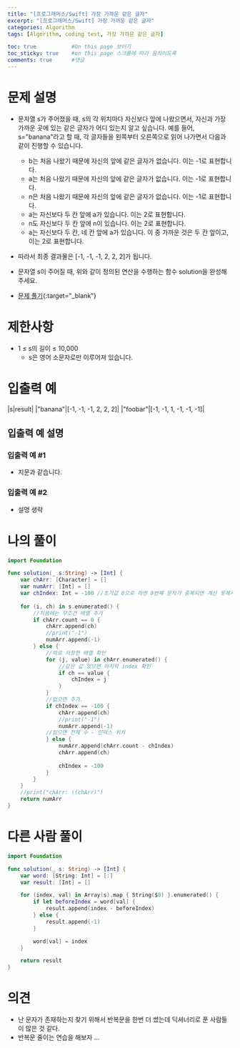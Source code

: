 ```yaml
---
title: "[프로그래머스/Swift] 가장 가까운 같은 글자"
excerpt: "[프로그래머스/Swift] 가장 가까운 같은 글자"
categories: Algorithm
tags: [Algorithm, coding test, 가장 가까운 같은 글자]

toc: true           #On this page 보이기 
toc_sticky: true    #on this page 스크롤에 따라 움직이도록 
comments: true      #댓글
---
```

# 문제 설명 
- 문자열 s가 주어졌을 때, s의 각 위치마다 자신보다 앞에 나왔으면서, 자신과 가장 가까운 곳에 있는 같은 글자가 어디 있는지 알고 싶습니다.
예를 들어, s="banana"라고 할 때,  각 글자들을 왼쪽부터 오른쪽으로 읽어 나가면서 다음과 같이 진행할 수 있습니다.
    - b는 처음 나왔기 때문에 자신의 앞에 같은 글자가 없습니다. 이는 -1로 표현합니다.
    - a는 처음 나왔기 때문에 자신의 앞에 같은 글자가 없습니다. 이는 -1로 표현합니다.
    - n은 처음 나왔기 때문에 자신의 앞에 같은 글자가 없습니다. 이는 -1로 표현합니다.
    - a는 자신보다 두 칸 앞에 a가 있습니다. 이는 2로 표현합니다.
    - n도 자신보다 두 칸 앞에 n이 있습니다. 이는 2로 표현합니다.
    - a는 자신보다 두 칸, 네 칸 앞에 a가 있습니다. 이 중 가까운 것은 두 칸 앞이고, 이는 2로 표현합니다.
- 따라서 최종 결과물은 [-1, -1, -1, 2, 2, 2]가 됩니다.
- 문자열 s이 주어질 때, 위와 같이 정의된 연산을 수행하는 함수 solution을 완성해주세요.

- [문제 풀기](https://school.programmers.co.kr/learn/courses/30/lessons/142086){:target="_blank"} 

# 제한사항
- 1 ≤ s의 길이 ≤ 10,000
    - s은 영어 소문자로만 이루어져 있습니다.

# 입출력 예
|s|result|
|"banana"|[-1, -1, -1, 2, 2, 2]|
|"foobar"|[-1, -1, 1, -1, -1, -1]|

## 입출력 예 설명
### 입출력 예 #1
- 지문과 같습니다.

### 입출력 예 #2
- 설명 생략

# 나의 풀이 
```swift 
import Foundation

func solution(_ s:String) -> [Int] {
    var chArr: [Character] = []
    var numArr: [Int] = []
    var chIndex: Int = -100 //초기값 0으로 하면 0번째 문자가 중복되면 계산 못해서 임의로 -100
    
    for (i, ch) in s.enumerated() {
        //처음에는 무조건 배열 추가
        if chArr.count == 0 {
            chArr.append(ch)
            //print("-1")
            numArr.append(-1)
        } else {
            //따로 저장한 배열 확인
            for (j, value) in chArr.enumerated() {
                //같은 값 있으면 마지막 index 확인
                if ch == value {
                    chIndex = j
                }
            }
            //없으면 추가.
            if chIndex == -100 {
                chArr.append(ch)
                //print("-1")
                numArr.append(-1)
            //있으면 전체 수 - 인덱스 위치
            } else {
                numArr.append(chArr.count - chIndex)
                chArr.append(ch)
                                
                chIndex = -100
            }
        }
    }    
    //print("chArr: \(chArr)")
    return numArr
}
``` 
# 다른 사람 풀이 
```swift 
import Foundation

func solution(_ s: String) -> [Int] {
    var word: [String: Int] = [:]
    var result: [Int] = []

    for (index, val) in Array(s).map { String($0) }.enumerated() {
        if let beforeIndex = word[val] {
            result.append(index - beforeIndex)
        } else {
            result.append(-1)
        }

        word[val] = index
    }

    return result
}
``` 

# 의견 
- 난 문자가 존재하는지 찾기 위해서 반복문을 한번 더 썼는데 딕셔너리로 푼 사람들이 많은 것 같다. 
- 반복문 줄이는 연습을 해보자 ...  
